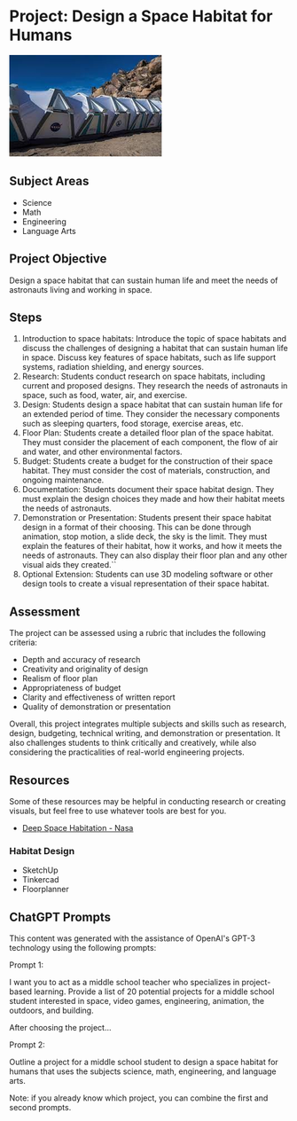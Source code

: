 # Project: Design a Space Habitat for Humans
![Image of Nasa space habitat concept](../space_habitat/nasa_habitat.jpg)
## Subject Areas
- Science
- Math
- Engineering
- Language Arts

## Project Objective
Design a space habitat that can sustain human life and meet the needs of astronauts living and working in space.

## Steps
1. Introduction to space habitats: Introduce the topic of space habitats and discuss the challenges of designing a habitat that can sustain human life in space. Discuss key features of space habitats, such as life support systems, radiation shielding, and energy sources.
2. Research: Students conduct research on space habitats, including current and proposed designs. They research the needs of astronauts in space, such as food, water, air, and exercise.
3. Design: Students design a space habitat that can sustain human life for an extended period of time. They consider the necessary components such as sleeping quarters, food storage, exercise areas, etc.
4. Floor Plan: Students create a detailed floor plan of the space habitat. They must consider the placement of each component, the flow of air and water, and other environmental factors.
5. Budget: Students create a budget for the construction of their space habitat. They must consider the cost of materials, construction, and ongoing maintenance.
6. Documentation: Students document their space habitat design. They must explain the design choices they made and how their habitat meets the needs of astronauts.
7. Demonstration or Presentation: Students present their space habitat design in a format of their choosing. This can be done through animation, stop motion, a slide deck, the sky is the limit. They must explain the features of their habitat, how it works, and how it meets the needs of astronauts. They can also display their floor plan and any other visual aids they created.``
8. Optional Extension: Students can use 3D modeling software or other design tools to create a visual representation of their space habitat.

## Assessment
The project can be assessed using a rubric that includes the following criteria:
- Depth and accuracy of research
- Creativity and originality of design
- Realism of floor plan
- Appropriateness of budget
- Clarity and effectiveness of written report
- Quality of demonstration or presentation

Overall, this project integrates multiple subjects and skills such as research, design, budgeting, technical writing, and demonstration or presentation. It also challenges students to think critically and creatively, while also considering the practicalities of real-world engineering projects.

## Resources
Some of these resources may be helpful in conducting research or creating visuals, but feel free to use whatever tools are best for you.

- [Deep Space Habitation - Nasa](https://www.nasa.gov/content/deep-space-habitation)
### Habitat Design
- SketchUp 
- Tinkercad
- Floorplanner

## ChatGPT Prompts
This content was generated with the assistance of OpenAI's GPT-3 technology using the following prompts:

Prompt 1: 

I want you to act as a middle school teacher who specializes in project-based learning. Provide a list of 20 potential projects for a middle school student interested in space, video games, engineering, animation, the outdoors, and building.

After choosing the project...

Prompt 2:

Outline a project for a middle school student to design a space habitat for humans that uses the subjects science, math, engineering, and language arts.

Note: if you already know which project, you can combine the first and second prompts. 